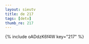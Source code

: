 ```yaml
--- 
layout: sieutv
title: de 217
tags: [detv]
thumb_re: 217
---
```

{% include oADdzK6f4W key="217" %} 
